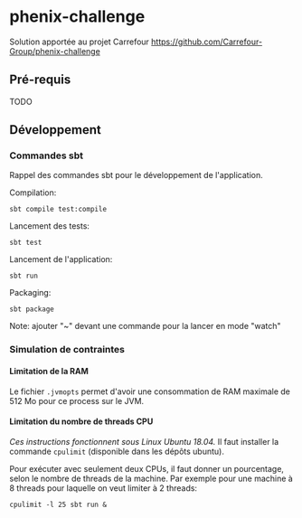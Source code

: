 # phenix-challenge
Solution apportée au projet Carrefour https://github.com/Carrefour-Group/phenix-challenge

## Pré-requis

TODO

## Développement

### Commandes sbt

Rappel des commandes sbt pour le développement de l'application.

Compilation:
```
sbt compile test:compile
```

Lancement des tests:
```
sbt test
```

Lancement de l'application:
```
sbt run
```

Packaging:
```
sbt package
```

Note: ajouter "~" devant une commande pour la lancer en mode "watch"

### Simulation de contraintes 

#### Limitation de la RAM

Le fichier `.jvmopts` permet d'avoir une consommation de RAM maximale de 512 Mo pour ce process sur le JVM.

#### Limitation du nombre de threads CPU

*Ces instructions fonctionnent sous Linux Ubuntu 18.04.* Il faut installer la commande `cpulimit` (disponible dans les dépôts ubuntu).

Pour exécuter avec seulement deux CPUs, il faut donner un pourcentage, selon le nombre de threads de la machine. Par exemple pour une machine à 8 threads pour laquelle on veut limiter à 2 threads:

```
cpulimit -l 25 sbt run &
```







